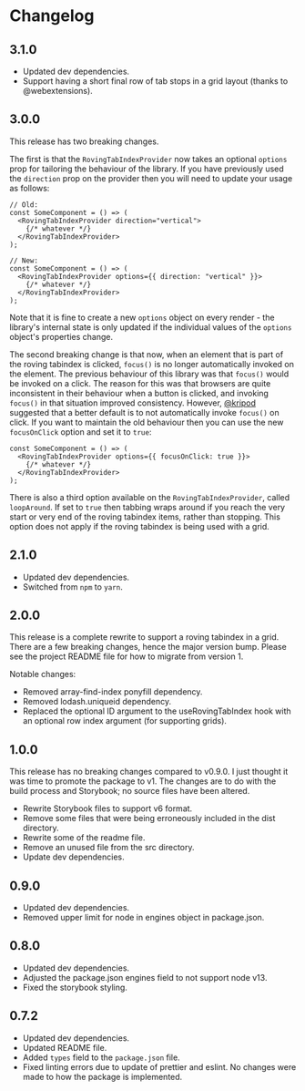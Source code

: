 # Changelog

## 3.1.0

- Updated dev dependencies.
- Support having a short final row of tab stops in a grid layout (thanks to @webextensions).

## 3.0.0

This release has two breaking changes.

The first is that the `RovingTabIndexProvider` now takes an optional `options` prop for tailoring the behaviour of the library. If you have previously used the `direction` prop on the provider then you will need to update your usage as follows:

```tsx
// Old:
const SomeComponent = () => (
  <RovingTabIndexProvider direction="vertical">
    {/* whatever */}
  </RovingTabIndexProvider>
);

// New:
const SomeComponent = () => (
  <RovingTabIndexProvider options={{ direction: "vertical" }}>
    {/* whatever */}
  </RovingTabIndexProvider>
);
```

Note that it is fine to create a new `options` object on every render - the library's internal state is only updated if the individual values of the `options` object's properties change.

The second breaking change is that now, when an element that is part of the roving tabindex is clicked, `focus()` is no longer automatically invoked on the element. The previous behaviour of this library was that `focus()` would be invoked on a click. The reason for this was that browsers are quite inconsistent in their behaviour when a button is clicked, and invoking `focus()` in that situation improved consistency. However, [@kripod](https://github.com/kripod) suggested that a better default is to not automatically invoke `focus()` on click. If you want to maintain the old behaviour then you can use the new `focusOnClick` option and set it to `true`:

```tsx
const SomeComponent = () => (
  <RovingTabIndexProvider options={{ focusOnClick: true }}>
    {/* whatever */}
  </RovingTabIndexProvider>
);
```

There is also a third option available on the `RovingTabIndexProvider`, called `loopAround`. If set to `true` then tabbing wraps around if you reach the very start or very end of the roving tabindex items, rather than stopping. This option does not apply if the roving tabindex is being used with a grid.

## 2.1.0

- Updated dev dependencies.
- Switched from `npm` to `yarn`.

## 2.0.0

This release is a complete rewrite to support a roving tabindex in a grid. There are a few breaking changes, hence the major version bump. Please see the project README file for how to migrate from version 1.

Notable changes:

- Removed array-find-index ponyfill dependency.
- Removed lodash.uniqueid dependency.
- Replaced the optional ID argument to the useRovingTabIndex hook with an optional row index argument (for supporting grids).

## 1.0.0

This release has no breaking changes compared to v0.9.0. I just thought it was time to promote the package to v1. The changes are to do with the build process and Storybook; no source files have been altered.

- Rewrite Storybook files to support v6 format.
- Remove some files that were being erroneously included in the dist directory.
- Rewrite some of the readme file.
- Remove an unused file from the src directory.
- Update dev dependencies.

## 0.9.0

- Updated dev dependencies.
- Removed upper limit for node in engines object in package.json.

## 0.8.0

- Updated dev dependencies.
- Adjusted the package.json engines field to not support node v13.
- Fixed the storybook styling.

## 0.7.2

- Updated dev dependencies.
- Updated README file.
- Added `types` field to the `package.json` file.
- Fixed linting errors due to update of prettier and eslint. No changes were made to how the package is implemented.
